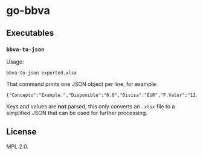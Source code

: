 # go-bbva

## Executables

### `bbva-to-json`

Usage:

```
bbva-to-json exported.xlsx
```

That command prints one JSON object per line, for example:

```
{"Concepto":"Example.","Disponible":"0.0","Divisa":"EUR","F.Valor":"12/07/2024","Fecha":"12/07/2024","Importe":"0","Movimiento":"Example.","Observaciones":"Example."}
```

Keys and values are **not** parsed, this only converts an `.xlsx` file
to a simplified JSON that can be used for further processing.

## License

MPL 2.0.
